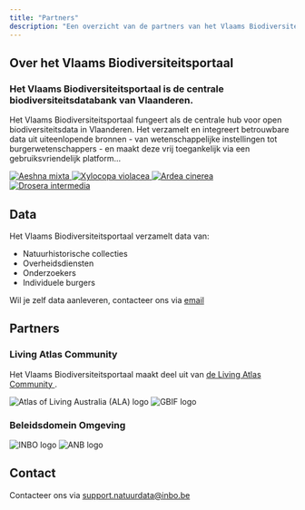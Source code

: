 ```yaml
---
title: "Partners"
description: "Een overzicht van de partners van het Vlaams Biodiversiteitsportaal."
---
```


<h2>Over het Vlaams Biodiversiteitsportaal</h2>
<h3>Het Vlaams Biodiversiteitsportaal is de centrale biodiversiteitsdatabank van Vlaanderen.</h3>

<p>
    Het Vlaams Biodiversiteitsportaal fungeert als de centrale hub voor open biodiversiteitsdata in Vlaanderen. Het
    verzamelt en integreert betrouwbare data uit uiteenlopende bronnen - van wetenschappelijke instellingen tot
    burgerwetenschappers - en maakt deze vrij toegankelijk via een gebruiksvriendelijk platform...
</p>

<div class="vbp-natuurfoto-container">
    <a href="/biocache-hub/occurrences/fbc5f5e2-43e0-4e9b-a6b2-95fc3be44133">
        <img src="https://inaturalist-open-data.s3.amazonaws.com/photos/431119134/medium.jpeg" alt="Aeshna mixta">
    </a>
    <a href="/biocache-hub/occurrences/05b4c659-c4e3-4548-8dcf-eeba660ada24">
        <img src="https://inaturalist-open-data.s3.amazonaws.com/photos/285252232/medium.jpg" alt="Xylocopa violacea">
    </a>
    <a href="/biocache-hub/occurrences/e6a75446-4dc5-4dc6-8503-d22608c44469">
        <img src="https://inaturalist-open-data.s3.amazonaws.com/photos/244910202/medium.jpg" alt="Ardea cinerea">
    </a>
    <a href="/biocache-hub/occurrences/4da9bb01-d0ab-46eb-a1ec-5e8e171562a9">
        <img src="https://inaturalist-open-data.s3.amazonaws.com/photos/219432858/medium.jpg" alt="Drosera intermedia">
    </a>
</div>

<h2>Data</h2>
<p>Het Vlaams Biodiversiteitsportaal verzamelt data van:</p>
<ul>
    <li>Natuurhistorische collecties</li>
    <li>Overheidsdiensten</li>
    <li>Onderzoekers</li>
    <li>Individuele burgers</li>
</ul>
<p>Wil je zelf data aanleveren, contacteer ons via <a href="mailto:support.natuurdata@inbo.be">email</a></p>

<h2>Partners</h2>
<h3>Living Atlas Community</h3>

<p>
    Het Vlaams Biodiversiteitsportaal maakt deel uit van
    <a href="https://living-atlases.gbif.org/">
        de Living Atlas Community
    </a>.
</p>
<div class="vbp-partners-logos">
    <img src="https://www.ala.org.au/app/uploads/2020/06/ALA_Logo_StackedTagline_RGB-768x336.png"
        alt="Atlas of Living Australia (ALA) logo">
    <img src="https://www.biodiversity.be/5127/download" alt="GBIF logo">
</div>

<h3>Beleidsdomein Omgeving</h3>
<div class="vbp-partners-logos">
    <img src="https://assets.vlaanderen.be/image/upload/c_scale,q_auto:eco,w_1000/Vlaanderen_is_wetenschap_vol_xnbdq2"
        srcset="https://assets.vlaanderen.be/image/upload/c_scale,q_auto:eco,w_320/Vlaanderen_is_wetenschap_vol_xnbdq2 320w, https://assets.vlaanderen.be/image/upload/c_scale,q_auto:eco,w_480/Vlaanderen_is_wetenschap_vol_xnbdq2 480w, https://assets.vlaanderen.be/image/upload/c_scale,q_auto:eco,w_960/Vlaanderen_is_wetenschap_vol_xnbdq2 960w, https://assets.vlaanderen.be/image/upload/c_scale,q_auto:eco,w_1420/Vlaanderen_is_wetenschap_vol_xnbdq2 1420w, https://assets.vlaanderen.be/image/upload/c_scale,q_auto:eco,w_1920/Vlaanderen_is_wetenschap_vol_xnbdq2 1920w"
        sizes="(max-width:500px) 50vw, 25vw" alt="INBO logo">
    <img src="https://assets.vlaanderen.be/image/upload/c_scale,q_auto:eco,w_1000/Vlaanderen_is_natuur_1_xehban"
        srcset="https://assets.vlaanderen.be/image/upload/c_scale,q_auto:eco,w_320/Vlaanderen_is_natuur_1_xehban 320w, https://assets.vlaanderen.be/image/upload/c_scale,q_auto:eco,w_480/Vlaanderen_is_natuur_1_xehban 480w, https://assets.vlaanderen.be/image/upload/c_scale,q_auto:eco,w_960/Vlaanderen_is_natuur_1_xehban 960w, https://assets.vlaanderen.be/image/upload/c_scale,q_auto:eco,w_1420/Vlaanderen_is_natuur_1_xehban 1420w, https://assets.vlaanderen.be/image/upload/c_scale,q_auto:eco,w_1920/Vlaanderen_is_natuur_1_xehban 1920w"
        sizes="(max-width:500px) 50vw, 25vw" alt="ANB logo">
</div>


<h2>Contact</h2>
<p>Contacteer ons via <a href="mailto:support.natuurdata@inbo.be">support.natuurdata@inbo.be</a></p>